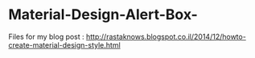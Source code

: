 Material-Design-Alert-Box-
==========================

Files for my blog post : http://rastaknows.blogspot.co.il/2014/12/howto-create-material-design-style.html
